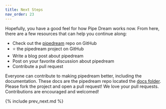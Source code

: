 ```yaml
---
title: Next Steps
nav_order: 23
---
```


Hopefully, you have a good feel for how Pipe Dream works now. From here, there are a few resources that can help you continue along:

* Check out the [pipedream](https://github.com/tongueroo/pipedream) repo on GitHub
* ⭐️ the pipedream project on GitHub
* Write a blog post about pipedream
* Post on your favorite discussion about pipedream
* Contribute a pull request

Everyone can contribute to making pipedream better, including the documentation. These docs are the pipedream repo located the [docs folder](https://github.com/tongueroo/pipedream/tree/master/docs). Please fork the project and open a pull request!  We love your pull requests. Contributions are encouraged and welcomed!

{% include prev_next.md %}
